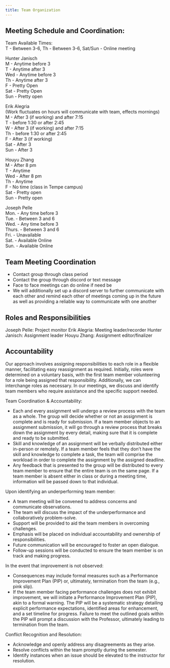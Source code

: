 ```yaml
---
title: Team Organization
---
```


## Meeting Schedule and Coordination:

Team Available Times:  
T - Between 3-6, Th - Between 3-6, Sat/Sun - Online meeting  

Hunter Janisch  
M - Anytime before 3  
T - Anytime after 3  
Wed - Anytime before 3  
Th - Anytime after 3  
F - Pretty Open  
Sat - Pretty Open  
Sun - Pretty open  

Erik Alegria  
(Work fluctuates on hours will communicate with team, effects mornings)  
M - After 3 (if working) and after 7:15  
T -  before 1:30 or after 2:45  
W - After 3 (if working) and after 7:15  
Th - before 1:30 or after 2:45  
F - After 3 (if working)  
Sat - After 3  
Sun - After 3  

Houyu Zhang  
M - After 8 pm  
T - Anytime  
Wed - After 8 pm  
Th - Anytime  
F - No time (class in Tempe campus)  
Sat - Pretty open  
Sun - Pretty open  

Joseph Pelle  
Mon. - Any time before 3  
Tue. - Between 3 and 6  
Wed. - Any time before 3  
Thurs. - Between 3 and 6  
Fri. - Unavailable  
Sat. - Available Online  
Sun. - Available Online  

## Team Meeting Coordination
* Contact group through class period 
* Contact the group through discord or text message
* Face to face meetings can do online if need be
* We will additionally set up a discord server to further communicate with each other and remind each other of meetings coming up in the future as well as providing a reliable way to communicate with one another

## Roles and Responsibilities
Joseph Pelle: Project monitor
Erik Alegria: Meeting leader/recorder
Hunter Janisch: Assignment leader
Houyu Zhang: Assignment editor/finalizer

## Accountability
Our approach involves assigning responsibilities to each role in a flexible manner, facilitating easy reassignment as required. Initially, roles were determined on a voluntary basis, with the first team member volunteering for a role being assigned that responsibility. Additionally, we can interchange roles as necessary. In our meetings, we discuss and identify team members who require assistance and the specific support needed.

Team Coordination & Accountability:
* Each and every assignment will undergo a review process with the team as a whole. The group will decide whether or not an assignment is complete and is ready for submission. If a team member objects to an assignment submission, it will go through a review process that breaks down the assignment by every detail, making sure that it is complete and ready to be submitted.
* Skill and knowledge of an assignment will be verbally distributed either in-person or remotely. If a team member feels that they don’t have the skill and knowledge to complete a task, the team will comprise the workload in order to complete the assignment by the assigned deadline.
* Any feedback that is presented to the group will be distributed to every team member to ensure that the entire team is on the same page. If a team member is absent either in class or during a meeting time, information will be passed down to that individual. 

Upon identifying an underperforming team member:
* A team meeting will be convened to address concerns and communicate observations.
* The team will discuss the impact of the underperformance and collaboratively problem-solve.
* Support will be provided to aid the team members in overcoming challenges.
* Emphasis will be placed on individual accountability and ownership of responsibilities.
* Future communication will be encouraged to foster an open dialogue.
* Follow-up sessions will be conducted to ensure the team member is on track and making progress.

In the event that improvement is not observed:
* Consequences may include formal measures such as a Performance Improvement Plan (PIP) or, ultimately, termination from the team (e.g., pink slip).
* If the team member facing performance challenges does not exhibit improvement, we will initiate a Performance Improvement Plan (PIP), akin to a formal warning. The PIP will be a systematic strategy detailing explicit performance expectations, identified areas for enhancement, and a set timeline for progress. Failure to meet the outlined goals within the PIP will prompt a discussion with the Professor, ultimately leading to termination from the team.

Conflict Recognition and Resolution:
* Acknowledge and openly address any disagreements as they arise.
* Resolve conflicts within the team promptly during the semester.
* Identify instances when an issue should be elevated to the instructor for resolution.
